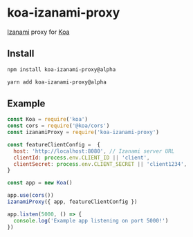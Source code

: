 # koa-izanami-proxy

[Izanami](https://maif.github.io/izanami/) proxy for [Koa](https://koajs.com/)

## Install

```sh
npm install koa-izanami-proxy@alpha
```

```sh
yarn add koa-izanami-proxy@alpha
```

## Example

```js
const Koa = require('koa')
const cors = require('@koa/cors')
const izanamiProxy = require('koa-izanami-proxy')

const featureClientConfig =  {
  host: 'http://localhost:8080', // Izanami server URL
  clientId: process.env.CLIENT_ID || 'client',
  clientSecret: process.env.CLIENT_SECRET || 'client1234',
}

const app = new Koa()

app.use(cors())
izanamiProxy({ app, featureClientConfig })

app.listen(5000, () => {
  console.log('Example app listening on port 5000!')
})
```
